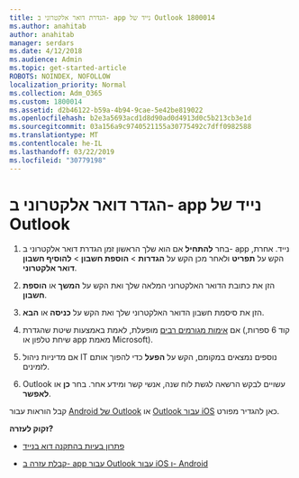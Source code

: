 ```yaml
---
title: הגדרת דואר אלקטרוני ב- app נייד של Outlook 1800014
ms.author: anahitab
author: anahitab
manager: serdars
ms.date: 4/12/2018
ms.audience: Admin
ms.topic: get-started-article
ROBOTS: NOINDEX, NOFOLLOW
localization_priority: Normal
ms.collection: Adm_O365
ms.custom: 1800014
ms.assetid: d2b46122-b59a-4b94-9cae-5e42be819022
ms.openlocfilehash: b2e3a5693acd1d8d90ad0d4913d0c5b213cb3e1d
ms.sourcegitcommit: 03a156a9c9740521155a30775492c7dff0982588
ms.translationtype: MT
ms.contentlocale: he-IL
ms.lasthandoff: 03/22/2019
ms.locfileid: "30779198"
---
```

# <a name="set-up-email-in-the-outlook-mobile-app"></a>הגדר דואר אלקטרוני ב- app נייד של Outlook

1. בחר **להתחיל** אם הוא שלך הראשון זמן הגדרת דואר אלקטרוני ב- app נייד. אחרת, הקש על **תפריט** ולאחר מכן הקש על **הגדרות** \> **הוספת חשבון** \> **להוסיף חשבון דואר אלקטרוני**. 
    
2. הזן את כתובת הדואר האלקטרוני המלאה שלך ואת הקש על **המשך** או **הוספת חשבון**.
    
3. הזן את סיסמת חשבון הדואר האלקטרוני שלך ואת הקש על **כניסה** או **הבא**. 
    
4. אם [אימות מגורמים רבים](https://support.office.com/article/8f0454b2-f51a-4d9c-bcde-2c48e41621c6.aspx) מופעלת, לאמת באמצעות שיטת שהגדרת (קוד 6 ספרות, שיחת טלפון או app מאמת Microsoft). 
    
5. אם מדיניות ניהול IT נוספים נמצאים במקומם, הקש על **הפעל** כדי להפוך אותם לזמינים. 
    
6. Outlook עשויים לבקש הרשאה לגשת לוח שנה, אנשי קשר ומידע אחר. בחר **כן** או **לאפשר**. 
    
קבל הוראות עבור [Android של Outlook](https://support.office.com/article/886db551-8dfa-4fd5-b835-f8e532091872.aspx) או [Outlook עבור iOS](https://support.office.com/article/b2de2161-cc1d-49ef-9ef9-81acd1c8e234.aspx) כאן להגדיר מפורט. 
  
 **זקוק לעזרה?**
  
- [פתרון בעיות בהתקנה דוא בנייד](https://support.office.com/article/a264ef01-9c88-48fb-9285-7017e4f31f02.aspx)
    
- [קבלת עזרה ב- app עבור Outlook עבור iOS ו- Android](https://support.office.com/article/218a22d1-9fa5-4889-b689-de1c63493243.aspx#ID0EAABAAA=Contact_Support)
    

